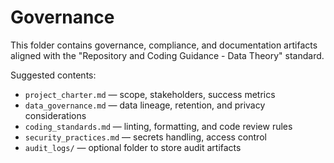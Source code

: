 # Governance

This folder contains governance, compliance, and documentation artifacts aligned with the "Repository and Coding Guidance - Data Theory" standard.

Suggested contents:

- `project_charter.md` — scope, stakeholders, success metrics
- `data_governance.md` — data lineage, retention, and privacy considerations
- `coding_standards.md` — linting, formatting, and code review rules
- `security_practices.md` — secrets handling, access control
- `audit_logs/` — optional folder to store audit artifacts
